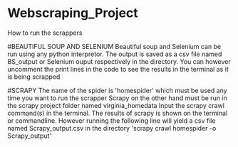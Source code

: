 # Webscraping_Project


How to run the scrappers

#BEAUTIFUL SOUP AND SELENIUM
Beautiful soup and Selenium can be run using any python interpretor. The output is saved as a csv file named BS_output or Selenium ouput respectively in the directory.
You can however uncomment the print lines in the code to see the results in the terminal as it is being scrapped

#SCRAPY
The name of the spider is 'homespider' which must be used any time you want to run the scrapper
Scrapy on the other hand must be run in the scrapy project folder named virginia_homedata
Input the scrapy crawl command(s) in the terminal.
The results of scrapy is shown on the terminal or commandline.
However running the following line will yield a csv file named Scrapy_output.csv in the directory
'scrapy crawl homespider -o Scrapy_output'
